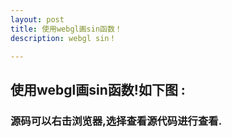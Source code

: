 ```yaml
---
layout: post
title: 使用webgl画sin函数！
description: webgl sin！

---
```

## 使用webgl画sin函数!如下图 :
### 源码可以右击浏览器,选择查看源代码进行查看. 

